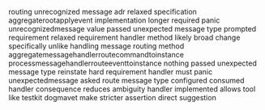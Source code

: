 routing unrecognized message adr relaxed specification aggregaterootapplyevent implementation longer required panic unrecognizedmessage value passed unexpected message type prompted requirement relaxed requirement handler method likely broad change specifically unlike handling message routing method aggregatemessagehandlerroutecommandtoinstance processmessagehandlerrouteeventtoinstance nothing passed unexpected message type reinstate hard requirement handler must panic unexpectedmessage asked route message type configured consumed handler consequence reduces ambiguity handler implemented allows tool like testkit dogmavet make stricter assertion direct suggestion